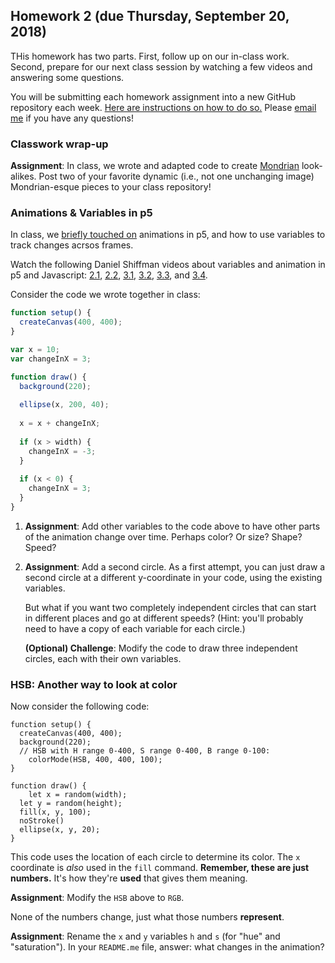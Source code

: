 ## Homework 2 (due Thursday, September 20, 2018)

THis homework has two parts. First, follow up on our in-class work. Second, prepare for our next class session by watching a few videos and answering some questions.

You will be submitting each homework assignment into a new GitHub repository each week. [Here are instructions on how to do so.](https://github.com/zamfi/github-guide/blob/master/README.md) Please [email me](mailto:zamfi@cca.edu) if you have any questions!

### Classwork wrap-up

**Assignment**: In class, we wrote and adapted code to create [Mondrian](https://www.google.com/search?q=mondrian&rls=en&source=lnms&tbm=isch&sa=X&ved=0ahUKEwiL5_mk3sDdAhUB84MKHW6aAt4Q_AUIDigB&biw=1521&bih=943) look-alikes. Post two of your favorite dynamic (i.e., not one unchanging image) Mondrian-esque pieces to your class repository!

### Animations & Variables in p5

In class, we [briefly touched on](../README.md) animations in p5, and how to use variables to track changes acrsos frames.

Watch the following Daniel Shiffman videos about variables and animation in p5 and Javascript: [2.1](https://www.youtube.com/watch?v=RnS0YNuLfQQ&index=7&list=PLRqwX-V7Uu6Zy51Q-x9tMWIv9cueOFTFA), [2.2](https://www.youtube.com/watch?v=Bn_B3T_Vbxs&index=8&list=PLRqwX-V7Uu6Zy51Q-x9tMWIv9cueOFTFA), [3.1](https://www.youtube.com/watch?v=Bn_B3T_Vbxs&index=8&list=PLRqwX-V7Uu6Zy51Q-x9tMWIv9cueOFTFA), [3.2](https://www.youtube.com/watch?v=LO3Awjn_gyU&index=13&list=PLRqwX-V7Uu6Zy51Q-x9tMWIv9cueOFTFA), [3.3](https://www.youtube.com/watch?v=r2S7j54I68c&index=14&list=PLRqwX-V7Uu6Zy51Q-x9tMWIv9cueOFTFA), and [3.4](https://www.youtube.com/watch?v=Rk-_syQluvc&index=15&list=PLRqwX-V7Uu6Zy51Q-x9tMWIv9cueOFTFA).

Consider the code we wrote together in class:

```javascript
function setup() {
  createCanvas(400, 400);
}

var x = 10;
var changeInX = 3;

function draw() {
  background(220);
  
  ellipse(x, 200, 40);
  
  x = x + changeInX;
  
  if (x > width) {
    changeInX = -3;
  }
  
  if (x < 0) {
    changeInX = 3;
  }
}
```


1. **Assignment**: Add other variables to the code above to have other parts of the animation change over time. Perhaps color? Or size? Shape? Speed?

2. **Assignment**: Add a second circle. As a first attempt, you can just draw a second circle at a different y-coordinate in your code, using the existing variables. 
   
   But what if you want two completely independent circles that can start in different places and go at different speeds? (Hint: you'll probably need to have a copy of each variable for each circle.)
   
   **(Optional) Challenge**: Modify the code to draw three independent circles, each with their own variables.
   

### HSB: Another way to look at color

Now consider the following code:

```
function setup() {
  createCanvas(400, 400);
  background(220);
  // HSB with H range 0-400, S range 0-400, B range 0-100:
	colorMode(HSB, 400, 400, 100);
}

function draw() {
	let x = random(width);
  let y = random(height);
  fill(x, y, 100);
  noStroke()
  ellipse(x, y, 20);
}
```

This code uses the location of each circle to determine its color. The `x` coordinate is *also* used in the `fill` command. **Remember, these are just numbers.** It's how they're **used** that gives them meaning.

**Assignment**: Modify the `HSB` above to `RGB`.

None of the numbers change, just what those numbers **represent**.

**Assignment**: Rename the `x` and `y` variables `h` and `s` (for "hue" and "saturation"). In your `README.me` file, answer: what changes in the animation?
